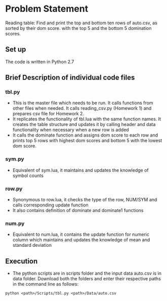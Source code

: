 # Problem Statement

Reading table: Find and print the top and bottom ten rows of auto.csv, as sorted by their dom score. with the top 5 and the bottom 5 domination scores.

## Set up

The code is written in Python 2.7

## Brief Description of individual code files

### tbl.py

* This is the master file which needs to be run. It calls functions from other files when needed. It calls reading_csv.py (Homework 1) and prepares csv file for Homework 2. 
* It replicates the functionality of tbl.lua with the same function names. It creates the table structure and updates it by calling header and data functionality when necessary when a new row is added
* It calls the dominate function and assigns dom score to each row and prints top 5 rows with highest dom scores and bottom 5 with the lowest dom score.

### sym.py

* Equivalent of sym.lua, it maintains and updates the knowledge of symbol counts

### row.py

* Synonymous to row.lua, it checks the type of the row, NUM/SYM and calls corresponding update function
* It also contains definition of dominate and dominate1 functions

### num.py

* Equivalent to num.lua, it contains the update function for numeric column which maintains and updates the knowledge of mean and standard deviation


## Execution

* The python scripts are in scripts folder and the input data auto.csv is in data folder. Download both the folders and enter their respective paths in the command line as follows:

```
python <path>/Scripts/tbl.py <path>/Data/auto.csv
```
